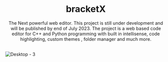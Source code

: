 <br />
<p align="center">
  <h1 align="center">bracketX</h1>

  <p align="center">
    The Next powerful web editor. This project is still under development and will be published by end of July 2023. The project is a web based code editor for C++ and Python programming with built in intellisense, code highlighting, custom themes , folder manager and much more.   
    <br />
    <br />
  </p>
</p>

![Desktop - 3](https://github.com/VedanshArun/bracketX/assets/41267558/ecd14a8d-27f0-4c83-9fdc-729cbcd973d5)
